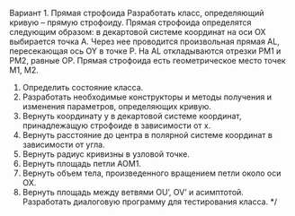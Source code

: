  Вариант 1. Прямая строфоида
 Разработать класс, определяющий кривую – прямую строфоиду.
 Прямая строфоида определятся следующим образом: в декартовой системе координат на оси OX выбирается точка A. Через нее проводится произвольная прямая AL, пересекающая ось OY в точке P. На AL откладываются отрезки PM1 и PM2, равные OP. Прямая строфоида есть геометрическое место точек M1, M2.
 1) Определить состояние класса.
 2) Разработать необходимые конструкторы и методы получения и изменения параметров, определяющих кривую.
 3) Вернуть координату y в декартовой системе координат, принадлежащую строфоиде в зависимости от x.
 4) Вернуть расстояние до центра в полярной системе координат в зависимости от угла.
 5) Вернуть радиус кривизны в узловой точке.
 6) Вернуть площадь петли AOM1.
 7) Вернуть объем тела, произведенного вращением петли около оси OX.
 8) Вернуть площадь между ветвями OU’, OV’ и асимптотой.
 Разработать диалоговую программу для тестирования класса.
*/
